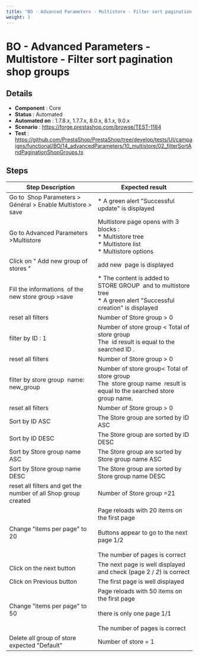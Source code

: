 ```yaml
---
title: "BO - Advanced Parameters - Multistore - Filter sort pagination shop groups"
weight: 3
---
```


# BO - Advanced Parameters - Multistore - Filter sort pagination shop groups
## Details
* **Component** : Core
* **Status** : Automated
* **Automated on** : 1.7.8.x, 1.7.7.x, 8.0.x, 8.1.x, 9.0.x
* **Scenario** : https://forge.prestashop.com/browse/TEST-1184
* **Test** : https://github.com/PrestaShop/PrestaShop/tree/develop/tests/UI/campaigns/functional/BO/14_advancedParameters/10_multistore/02_filterSortAndPaginationShopGroups.ts

## Steps
| Step Description | Expected result |
| ----- | ----- |
| Go to  Shop Parameters > Général > Enable Multistore > save | * A green alert "Successful update" is displayed |
| Go to Advanced Parameters >Multistore | Multistore page opens with 3 blocks : <br> * Multistore tree <br> * Multistore list <br> * Multistore options |
| Click on " Add new group of stores " | add new  page is displayed |
| Fill the informations  of the new store group >save | * The content is added to STORE GROUP  and to multistore tree<br> * A green alert "Successful creation" is displayed |
| reset all filters | Number of Store group > 0 |
| filter by ID : 1 | Number of store group < Total of store group<br>The  id result is equal to the searched ID . |
| reset all filters | Number of Store group > 0 |
| filter by store group  name: new_group | Number of store group< Total of store group<br>The  store group name  result is equal to the searched store group name. |
| reset all filters | Number of Store group > 0 |
| Sort by ID ASC | The Store group are sorted by ID ASC |
| Sort by ID DESC | The Store group are sorted by ID DESC |
| Sort by Store group name ASC | The Store group are sorted by Store group name ASC |
| Sort by Store group name DESC | The Store group are sorted by Store group name DESC |
| reset all filters and get the number of all Shop group created | Number of Store group =21 |
| Change "items per page" to 20 | Page reloads with 20 items on the first page<br><br>Buttons appear to go to the next page 1/2<br><br>The number of pages is correct |
| Click on the next button | The next page is well displayed and check (page 2 / *2*) is correct |
| Click on Previous button | The first page is well displayed |
| Change "items per page" to 50 | Page reloads with 50 items on the first page<br><br>there is only one page 1/1<br><br>The number of pages is correct |
| Delete all group of store expected "Default" | Number of store = 1 |